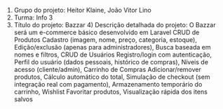 1) Grupo do projeto:
Heitor Klaine, João Vitor Lino
2) Turma:
Info 3
3) Título do projeto:
Bazzar 4) Descrição detalhada do projeto:
O Bazzar será um e-commerce básico desenvolvido em Laravel CRUD de Produtos
Cadastro (imagem, nome, preço, categoria, estoque),
Edição/exclusão (apenas para administradores),
Busca baseada em nomes e filtros,
CRUD de Usuários
Registro/login com autenticação,
Perfil do usuário (dados pessoais, histórico de compras),
Níveis de acesso (cliente/admin),
Carrinho de Compras
Adicionar/remover produtos,
Cálculo automático do total,
Simulação de checkout (sem integração real com pagamento),
Armazenamento temporário do carrinho,
Wishlist
Favoritar produtos,
Visualização rápida dos itens salvos